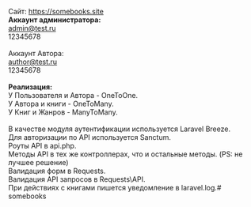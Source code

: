 Сайт: https://somebooks.site <br>
<b>Аккаунт администратора:</b><br>
admin@test.ru<br>
12345678<br>
<br>
Аккаунт Автора:<br>
author@test.ru<br>
12345678<br>
<br>
<b>Реализация:</b><br>
У Пользователя и Автора - OneToOne.<br>
У Автора и книги - OneToMany.<br>
У Книг и Жанров - ManyToMany.<br>
<br>
В качестве модуля аутентификации используется Laravel Breeze.<br>
Для авторизации по API используется Sanctum.<br>
Роуты API в api.php.<br>
Методы API в тех же контроллерах, что и остальные методы. (PS: не лучшее решение)<br>
Валидация форм в Requests.<br>
Валидация API запросов в Requests\API.<br>
При действиях с книгами пишется уведомление в laravel.log.#   s o m e b o o k s 
 
 
